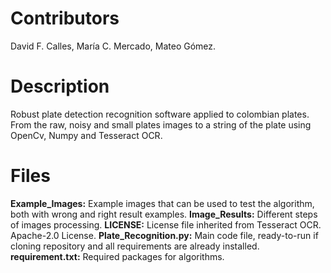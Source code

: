 # Contributors
David F. Calles,
María C. Mercado,
Mateo Gómez.

# Description

Robust plate detection recognition software applied to colombian plates. From the raw, noisy and small plates images to a string of the plate using OpenCv, Numpy and Tesseract OCR.

# Files

**Example_Images:** Example images that can be used to test the algorithm, both with wrong and right result examples.
**Image_Results:** Different steps of images processing. 
**LICENSE:** License file inherited from Tesseract OCR. Apache-2.0 License.
**Plate_Recognition.py:** Main code file, ready-to-run if cloning repository and all requirements are already installed.
**requirement.txt:** Required packages for algorithms.



